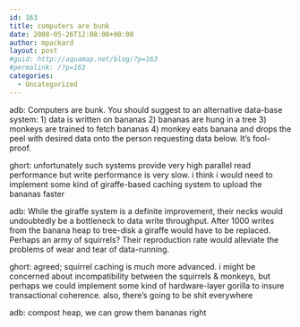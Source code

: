 ```yaml
---
id: 163
title: computers are bunk
date: 2008-05-26T12:08:00+00:00
author: mpackard
layout: post
#guid: http://aquamap.net/blog/?p=163
#permalink: /?p=163
categories:
  - Uncategorized
---
```

adb: Computers are bunk. You should suggest to an alternative data-base  
system: 1) data is written on bananas 2) bananas are hung in a tree 3) monkeys are trained to fetch bananas 4) monkey eats banana and drops the peel with desired data onto the person requesting data below. It&#8217;s fool-proof.

ghort: unfortunately such systems provide very high parallel read performance but write performance is very slow. i think i would need to implement some kind of giraffe-based caching system to upload the bananas faster

adb: While the giraffe system is a definite improvement, their necks would undoubtedly be a bottleneck to data write throughput. After 1000 writes from the banana heap to tree-disk a giraffe would have to be replaced. Perhaps an army of squirrels? Their reproduction rate would alleviate the problems of wear and tear of data-running.

ghort: agreed; squirrel caching is much more advanced. i might be concerned about incompatibility between the squirrels & monkeys, but perhaps we could implement some kind of hardware-layer gorilla to insure transactional coherence. also, there&#8217;s going to be shit everywhere

adb: compost heap, we can grow them bananas right
